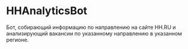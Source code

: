 # HHAnalyticsBot
Бот, собирающий информацию по направлению на сайте HH.RU и анализирующий вакансии по указанному направлению в указанном регионе.
